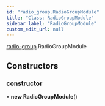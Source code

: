 ```yaml
---
id: "radio_group.RadioGroupModule"
title: "Class: RadioGroupModule"
sidebar_label: "RadioGroupModule"
custom_edit_url: null
---
```


[radio-group](../modules/radio_group).RadioGroupModule

## Constructors

### constructor

• **new RadioGroupModule**()
